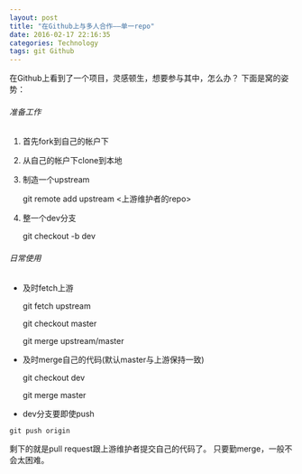 ```yaml
---
layout: post
title: "在Github上与多人合作——单一repo"
date: 2016-02-17 22:16:35
categories: Technology
tags: git Github
---
```


在Github上看到了一个项目，灵感顿生，想要参与其中，怎么办？
下面是窝的姿势：

###### 准备工作

1. 首先fork到自己的帐户下

2. 从自己的帐户下clone到本地

3. 制造一个upstream


    git remote add upstream <上游维护者的repo>


4. 整一个dev分支


    git checkout -b dev


###### 日常使用

- 及时fetch上游


    git fetch upstream

    git checkout master

    git merge upstream/master

    
- 及时merge自己的代码(默认master与上游保持一致)


    git checkout dev

    git merge master

    
- dev分支要即使push

`
    git push origin
`

剩下的就是pull request跟上游维护者提交自己的代码了。
只要勤merge，一般不会太困难。

